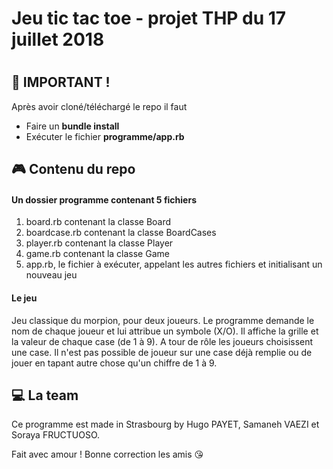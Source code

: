 # Jeu tic tac toe - projet THP du 17 juillet 2018  
#  

## :red_circle: IMPORTANT ! 

Après avoir cloné/téléchargé le repo il faut 
- Faire un **bundle install**
- Exécuter le fichier **programme/app.rb**

## :video_game: Contenu du repo 

#### Un dossier programme contenant 5 fichiers 

1. board.rb contenant la classe Board 
2. boardcase.rb contenant la classe BoardCases 
3. player.rb contenant la classe Player 
4. game.rb contenant la classe Game
5. app.rb, le fichier à exécuter, appelant les autres fichiers et initialisant un nouveau jeu 

#### Le jeu 

Jeu classique du morpion, pour deux joueurs. Le programme demande le nom de chaque joueur et lui attribue un symbole (X/O). 
Il affiche la grille et la valeur de chaque case (de 1 à 9).
A tour de rôle les joueurs choisissent une case. 
Il n'est pas possible de joueur sur une case déjà remplie ou de jouer en tapant autre chose qu'un chiffre de 1 à 9. 

## :computer: La team 

Ce programme est made in Strasbourg by Hugo PAYET, Samaneh VAEZI et Soraya FRUCTUOSO.

Fait avec amour ! Bonne correction les amis :kissing_heart:
